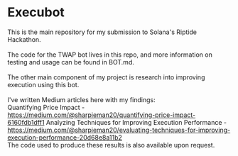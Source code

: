 # Execubot

This is the main repository for my submission to Solana's Riptide Hackathon.\
\
The code for the TWAP bot lives in this repo, and more information on testing and usage can be found in BOT.md.\
\
The other main component of my project is research into improving execution using this bot.\
\
I've written Medium articles here with my findings:\
Quantifying Price Impact - https://medium.com/@sharpieman20/quantifying-price-impact-6160fdb1dff1
Analyzing Techniques for Improving Execution Performance - https://medium.com/@sharpieman20/evaluating-techniques-for-improving-execution-performance-20d68e8a11b2
\
The code used to produce these results is also available upon request.
